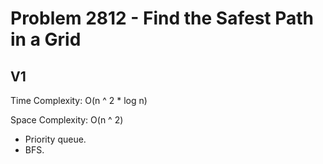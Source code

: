 # Problem 2812 - Find the Safest Path in a Grid

## V1

Time Complexity: O(n ^ 2 * log n)

Space Complexity: O(n ^ 2)

- Priority queue.
- BFS.
